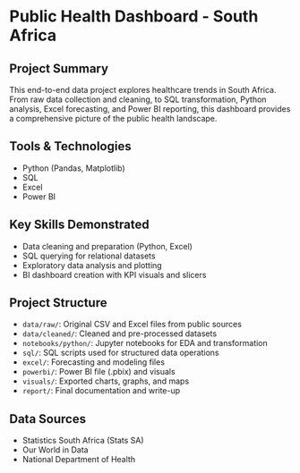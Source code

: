 # Public Health Dashboard - South Africa

## Project Summary
This end-to-end data project explores healthcare trends in South Africa. From raw data collection and cleaning, to SQL transformation, Python analysis, Excel forecasting, and Power BI reporting, this dashboard provides a comprehensive picture of the public health landscape.

## Tools & Technologies
- Python (Pandas, Matplotlib)
- SQL
- Excel
- Power BI

## Key Skills Demonstrated
- Data cleaning and preparation (Python, Excel)
- SQL querying for relational datasets
- Exploratory data analysis and plotting
- BI dashboard creation with KPI visuals and slicers

## Project Structure
- `data/raw/`: Original CSV and Excel files from public sources
- `data/cleaned/`: Cleaned and pre-processed datasets
- `notebooks/python/`: Jupyter notebooks for EDA and transformation
- `sql/`: SQL scripts used for structured data operations
- `excel/`: Forecasting and modeling files
- `powerbi/`: Power BI file (.pbix) and visuals
- `visuals/`: Exported charts, graphs, and maps
- `report/`: Final documentation and write-up

## Data Sources
- Statistics South Africa (Stats SA)
- Our World in Data
- National Department of Health
